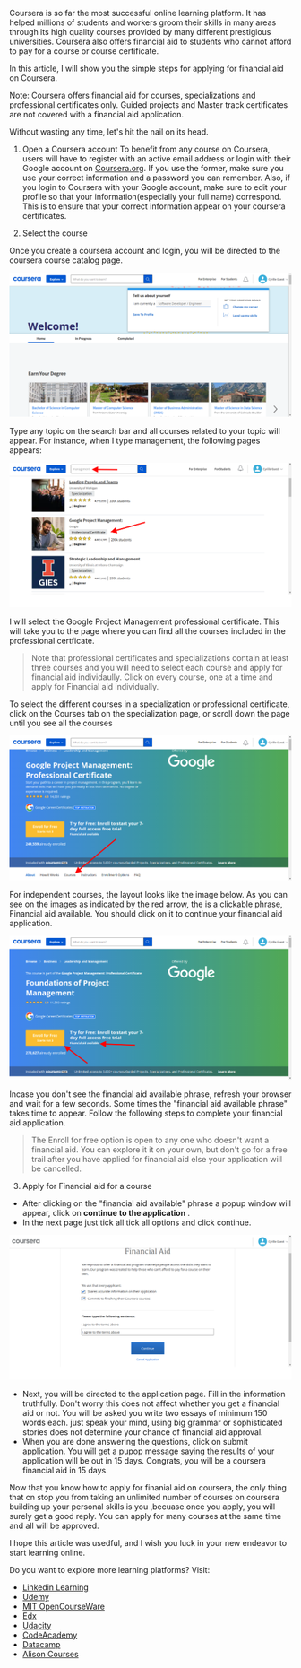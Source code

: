 

Coursera is so far the most successful online learning platform. It has helped millions of students and workers groom their skills in many areas through its high quality courses provided by many different prestigious universities. Coursera also offers financial aid to students who cannot afford to pay for a course or course certificate. 

In this article, I will show you the simple steps for applying for financial aid on Coursera. 

Note: Coursera offers financial aid for courses, specializations and professional certificates only. Guided projects and Master track certificates are not covered with a financial aid application. 

Without wasting any time, let's hit the nail on its head.

1. Open a Coursera account
To benefit from any course on Coursera, users will have to register with an active email address or login with their Google account on [Coursera.org](https://www.coursera.org/). If you use the former, make sure you use your correct information and a password you can remember. Also, if you login to Coursera with your Google account, make sure to edit your profile so that your information(especially your full name) correspond. This is to ensure that your correct information appear on your coursera certificates. 

2. Select the course

Once you create a coursera account and login, you will be directed to the coursera course catalog page. 

![image tooltip here](/images/coursera_catalog.png)

Type any topic on the search bar and all courses related to your topic will appear. For instance, when I type management, the following pages appears: 

![image tooltip here](/images/coursera_first_search.png)

I will select the Google Project Management professional certificate. This will take you to the page where you can find all the courses included in the professional certficate. 

> Note that professional certificates and specializations contain at least three courses and you will need to select each course and apply for financial aid individaully. Click on every course, one at a time and apply for Financial aid individually. 

To select the different courses in a specialization or professional certificate, click on the Courses tab on the specialization page, or scroll down the page until you see all the courses

![image tooltip here](/images/coursera_select_course.png)

For independent courses,  the layout looks like the image below. As you can see on the images as indicated by the red arrow, the is a clickable phrase, Financial aid available. You should click on it to continue your financial aid application.  

![image tooltip here](/images/financial_aid_available.png)

Incase you don't see the financial aid available phrase, refresh your browser and wait for a few seconds. Some times the "financial aid available phrase" takes time to appear. Follow the following steps to complete your financial aid application.  

> The Enroll for free option is open to any one who doesn't want  a financial aid. You can explore it it on your own, but don't go for a free trail after you have applied for financial aid else your application will be cancelled. 

3. Apply for Financial aid for a course

* After clicking on the "financial aid available" phrase a popup window will appear, click on **continue to the application** . 
* In the next page just tick all tick all options and click continue. 

![image tooltip here](/images/confirm.png)

* Next, you will be directed to the application page. Fill in the information truthfully. Don't worry this does not affect whether you get a financial aid or not. You will be asked you write two essays of minimum 150 words each. just speak your mind, using big grammar or sophisticated stories does not determine your chance of financial aid approval. 
* When you are done answering the questions, click on submit application. You will get a pupop message saying the results of your application will be out in 15 days. Congrats, you will be a coursera financial aid in 15 days. 

Now that you know how to apply for finanial aid on coursera, the only thing that cn stop you from taking an unlimited number of courses on coursera building up your personal skills is you ,becuase once you apply, you will surely get a good reply. You can apply for many courses at the same time and all will be approved. 

I hope this article was usedful, and I wish you luck in your new endeavor to start learning online. 

Do you want to explore more learning platforms? Visit:

* [Linkedin Learning](https://learning.linkedin.com/)
* [Udemy](https://www.udemy.com/)
* [MIT OpenCourseWare](https://ocw.mit.edu/)
* [Edx](https://www.edx.org/)
* [Udacity](https://www.udacity.com/)
* [CodeAcademy](https://www.codecademy.com/)
* [Datacamp](https://www.datacamp.com/)
* [Alison Courses](https://alison.com/)


